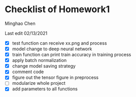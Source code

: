 # Checklist of Homework1

Minghao Chen

Last edit 02/13/2021

- [x] test function can receive xx.png and process
- [x] model change to deep neural network
- [x] train function can print train accuracy in training process
- [x] apply batch normalization
- [x] change model saving strategy
- [x] comment code
- [x] figure out the tensor figure in preprocess
- [ ] modularize whole project
- [x] add parameters to all functions
